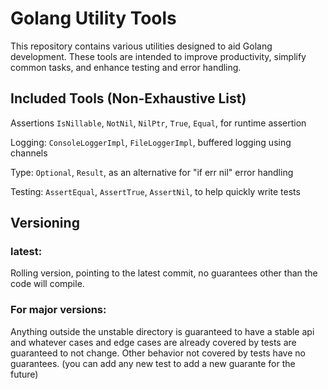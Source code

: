 # Golang Utility Tools

This repository contains various utilities designed to aid Golang development. These tools are intended to improve productivity, simplify common tasks, and enhance testing and error handling.

## Included Tools (Non-Exhaustive List)

Assertions `IsNillable`, `NotNil`, `NilPtr`, `True`, `Equal`, for runtime assertion

Logging: `ConsoleLoggerImpl`, `FileLoggerImpl`, buffered logging using channels

Type: `Optional`, `Result`, as an alternative for "if err nil" error handling

Testing: `AssertEqual`, `AssertTrue`, `AssertNil`, to help quickly write tests

## Versioning

### latest:

Rolling version, pointing to the latest commit, no guarantees other than the code will compile.

### For major versions:

Anything outside the unstable directory is guaranteed to have a stable api and whatever cases and edge cases are already covered by tests are guaranteed to not change. Other behavior not covered by tests have no guarantees. (you can add any new test to add a new guarante for the future)
